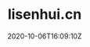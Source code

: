 ---
lastmod: 2020-10-06
date: 2020-10-06T16:09:10Z
description: A Hugo theme port from NexT.
sitelink: https://lisenhui.cn/
sourceLink: https://github.com/elkan1788/hugo-theme-next/
tags:
- personal
- blog
thumbnail: /img/next_theme_blog.png
title: lisenhui.cn
---